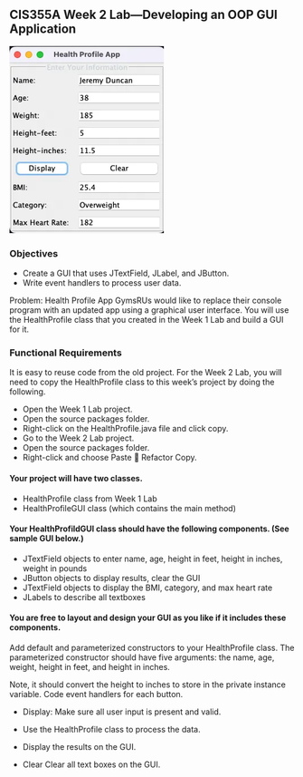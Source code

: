 ## CIS355A Week 2 Lab—Developing an OOP GUI Application

<!-- screenshot of app -->
<img src="./app-screenshot.webp" />

### Objectives
* Create a GUI that uses JTextField, JLabel, and JButton.
* Write event handlers to process user data.

Problem: Health Profile App
GymsRUs would like to replace their console program with an updated app using a graphical user interface. You will use the HealthProfile class that you created in the Week 1 Lab and build a GUI for it.

### Functional Requirements
It is easy to reuse code from the old project. For the Week 2 Lab, you will need to copy the HealthProfile class to this week’s project by doing the following.
* Open the Week 1 Lab project.
* Open the source packages folder.
* Right-click on the HealthProfile.java file and click copy.
* Go to the Week 2 Lab project.
* Open the source packages folder.
* Right-click and choose Paste  Refactor Copy.

#### Your project will have two classes.
* HealthProfile class from Week 1 Lab
* HealthProfileGUI class (which contains the main method)

#### Your HealthProfildGUI class should have the following components. (See sample GUI below.)
* JTextField objects to enter name, age, height in feet, height in inches, weight in pounds
* JButton objects to display results, clear the GUI
* JTextField objects to display the BMI, category, and max heart rate
* JLabels to describe all textboxes

#### You are free to layout and design your GUI as you like if it includes these components.
Add default and parameterized constructors to your HealthProfile class. 
The parameterized constructor should have five arguments: the name, age, weight, height in feet, and height in inches. 

Note, it should convert the height to inches to store in the private instance variable.
Code event handlers for each button.

* Display: Make sure all user input is present and valid.

* Use the HealthProfile class to process the data.

* Display the results on the GUI.

* Clear	Clear all text boxes on the GUI.